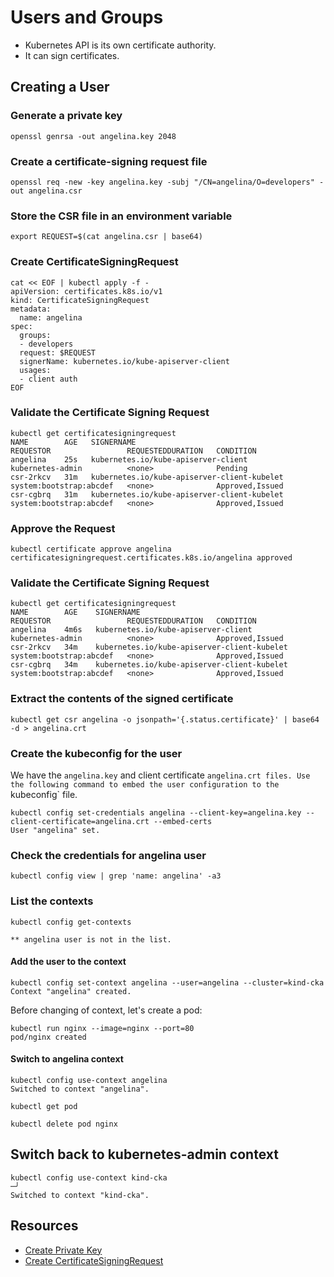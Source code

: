 # Users and Groups

- Kubernetes API is its own certificate authority.
- It can sign certificates.

## Creating a User

### Generate a private key

```shell
openssl genrsa -out angelina.key 2048
```

### Create a certificate-signing request file

```shell
openssl req -new -key angelina.key -subj "/CN=angelina/O=developers" -out angelina.csr
```

### Store the CSR file in an environment variable

```shell
export REQUEST=$(cat angelina.csr | base64)
```

### Create CertificateSigningRequest

```shell
cat << EOF | kubectl apply -f -
apiVersion: certificates.k8s.io/v1
kind: CertificateSigningRequest
metadata:
  name: angelina
spec:
  groups:
  - developers
  request: $REQUEST
  signerName: kubernetes.io/kube-apiserver-client
  usages:
  - client auth
EOF
```

### Validate the Certificate Signing Request

```shell
kubectl get certificatesigningrequest
NAME        AGE   SIGNERNAME                                    REQUESTOR                 REQUESTEDDURATION   CONDITION
angelina    25s   kubernetes.io/kube-apiserver-client           kubernetes-admin          <none>              Pending
csr-2rkcv   31m   kubernetes.io/kube-apiserver-client-kubelet   system:bootstrap:abcdef   <none>              Approved,Issued
csr-cgbrq   31m   kubernetes.io/kube-apiserver-client-kubelet   system:bootstrap:abcdef   <none>              Approved,Issued
```

### Approve the Request

```shell
kubectl certificate approve angelina
certificatesigningrequest.certificates.k8s.io/angelina approved
```

### Validate the Certificate Signing Request

```shell
kubectl get certificatesigningrequest
NAME        AGE    SIGNERNAME                                    REQUESTOR                 REQUESTEDDURATION   CONDITION
angelina    4m6s   kubernetes.io/kube-apiserver-client           kubernetes-admin          <none>              Approved,Issued
csr-2rkcv   34m    kubernetes.io/kube-apiserver-client-kubelet   system:bootstrap:abcdef   <none>              Approved,Issued
csr-cgbrq   34m    kubernetes.io/kube-apiserver-client-kubelet   system:bootstrap:abcdef   <none>              Approved,Issued
```

### Extract the contents of the signed certificate

```shell
kubectl get csr angelina -o jsonpath='{.status.certificate}' | base64 -d > angelina.crt
```

### Create the kubeconfig for the user

We have the `angelina.key` and client certificate `angelina.crt files. Use the following command to embed the user configuration to the `kubeconfig` file.

```shell
kubectl config set-credentials angelina --client-key=angelina.key --client-certificate=angelina.crt --embed-certs
User "angelina" set.
```

### Check the credentials for angelina user

```shell
kubectl config view | grep 'name: angelina' -a3
```

### List the contexts

```shell
kubectl config get-contexts

** angelina user is not in the list.
```

#### Add the user to the context

```shell
kubectl config set-context angelina --user=angelina --cluster=kind-cka
Context "angelina" created.
```

Before changing of context, let's create a pod:

```shell
kubectl run nginx --image=nginx --port=80
pod/nginx created
```

#### Switch to angelina context

```shell
kubectl config use-context angelina
Switched to context "angelina".
```

```shell
kubectl get pod
```

```shell
kubectl delete pod nginx
```

## Switch back to kubernetes-admin context

```shell
kubectl config use-context kind-cka                                                                                                                                          ─╯
Switched to context "kind-cka".
```

## Resources

- [Create Private Key](https://kubernetes.io/docs/reference/access-authn-authz/certificate-signing-requests/#create-private-key)
- [Create CertificateSigningRequest](https://kubernetes.io/docs/reference/access-authn-authz/certificate-signing-requests/#create-certificatessigningrequest)
